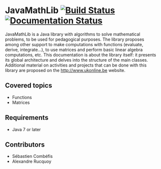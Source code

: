 # JavaMathLib [![Build Status](https://travis-ci.org/ukonline/JavaMathLib.svg)](https://travis-ci.org/ukonline/JavaMathLib) [![Documentation Status](https://readthedocs.org/projects/javamathlib/badge/?version=latest)](http://javamathlib.readthedocs.io/en/latest/?badge=latest)

JavaMathLib is a Java library with algorithms to solve mathematical problems, to
be used for pedagogical purposes. The library proposes among other support to
make computations with functions (evaluate, derive, integrate...), to use
matrices and perform basic linear algebra computations, etc. This documentation
is about the library itself: it presents its global architecture and delves into
the structure of the main classes. Additional material on activities and
projects that can be done with this library are proposed on the
http://www.ukonline.be website.

## Covered topics

- Functions
- Matrices

## Requirements

- Java 7 or later

## Contributors

- Sébastien Combéfis
- Alexandre Rucquoy
